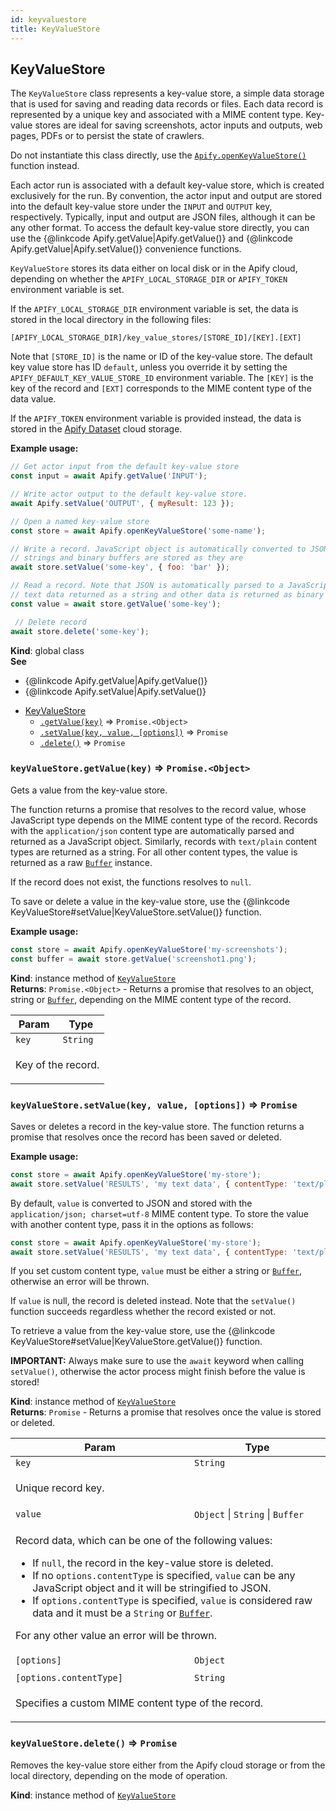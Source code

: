 ```yaml
---
id: keyvaluestore
title: KeyValueStore
---
```

<a name="KeyValueStore"></a>

## KeyValueStore
The `KeyValueStore` class represents a key-value store, a simple data storage that is used
for saving and reading data records or files. Each data record is
represented by a unique key and associated with a MIME content type. Key-value stores are ideal
for saving screenshots, actor inputs and outputs, web pages, PDFs or to persist the state of crawlers.

Do not instantiate this class directly, use the
[`Apify.openKeyValueStore()`](apify#openkeyvaluestore) function instead.

Each actor run is associated with a default key-value store, which is created exclusively
for the run. By convention, the actor input and output are stored into the
default key-value store under the `INPUT` and `OUTPUT` key, respectively.
Typically, input and output are JSON files, although it can be any other format.
To access the default key-value store directly, you can use the
{@linkcode Apify.getValue|Apify.getValue()}
and {@linkcode Apify.getValue|Apify.setValue()} convenience functions.

`KeyValueStore` stores its data either on local disk or in the Apify cloud,
depending on whether the `APIFY_LOCAL_STORAGE_DIR` or `APIFY_TOKEN` environment variable is set.

If the `APIFY_LOCAL_STORAGE_DIR` environment variable is set, the data is stored in
the local directory in the following files:
```
[APIFY_LOCAL_STORAGE_DIR]/key_value_stores/[STORE_ID]/[KEY].[EXT]
```
Note that `[STORE_ID]` is the name or ID of the key-value store. The default key value store has ID `default`,
unless you override it by setting the `APIFY_DEFAULT_KEY_VALUE_STORE_ID` environment variable.
The `[KEY]` is the key of the record and `[EXT]` corresponds to the MIME content type of the data value.

If the `APIFY_TOKEN` environment variable is provided instead, the data is stored
in the [Apify Dataset](https://www.apify.com/docs/storage#dataset) cloud storage.

**Example usage:**

```javascript
// Get actor input from the default key-value store
const input = await Apify.getValue('INPUT');

// Write actor output to the default key-value store.
await Apify.setValue('OUTPUT', { myResult: 123 });

// Open a named key-value store
const store = await Apify.openKeyValueStore('some-name');

// Write a record. JavaScript object is automatically converted to JSON,
// strings and binary buffers are stored as they are
await store.setValue('some-key', { foo: 'bar' });

// Read a record. Note that JSON is automatically parsed to a JavaScript object,
// text data returned as a string and other data is returned as binary buffer
const value = await store.getValue('some-key');

 // Delete record
await store.delete('some-key');
```

**Kind**: global class  
**See**

- {@linkcode Apify.getValue|Apify.getValue()}
- {@linkcode Apify.setValue|Apify.setValue()}


* [KeyValueStore](#KeyValueStore)
    * [`.getValue(key)`](#KeyValueStore+getValue) ⇒ <code>Promise.&lt;Object&gt;</code>
    * [`.setValue(key, value, [options])`](#KeyValueStore+setValue) ⇒ <code>Promise</code>
    * [`.delete()`](#KeyValueStore+delete) ⇒ <code>Promise</code>

<a name="KeyValueStore+getValue"></a>

### `keyValueStore.getValue(key)` ⇒ <code>Promise.&lt;Object&gt;</code>
Gets a value from the key-value store.

The function returns a promise that resolves to the record value,
whose JavaScript type depends on the MIME content type of the record.
Records with the `application/json`
content type are automatically parsed and returned as a JavaScript object.
Similarly, records with `text/plain` content types are returned as a string.
For all other content types, the value is returned as a raw
<a href="https://nodejs.org/api/buffer.html"><code>Buffer</code></a> instance.

If the record does not exist, the functions resolves to `null`.

To save or delete a value in the key-value store, use the
{@linkcode KeyValueStore#setValue|KeyValueStore.setValue()} function.

**Example usage:**

```javascript
const store = await Apify.openKeyValueStore('my-screenshots');
const buffer = await store.getValue('screenshot1.png');
```

**Kind**: instance method of [<code>KeyValueStore</code>](#KeyValueStore)  
**Returns**: <code>Promise.&lt;Object&gt;</code> - Returns a promise that resolves to an object, string
  or <a href="https://nodejs.org/api/buffer.html"><code>Buffer</code></a>, depending
  on the MIME content type of the record.  
<table>
<thead>
<tr>
<th>Param</th><th>Type</th>
</tr>
</thead>
<tbody>
<tr>
<td><code>key</code></td><td><code>String</code></td>
</tr>
<tr>
<td colspan="3"><p>Key of the record.</p>
</td></tr></tbody>
</table>
<a name="KeyValueStore+setValue"></a>

### `keyValueStore.setValue(key, value, [options])` ⇒ <code>Promise</code>
Saves or deletes a record in the key-value store.
The function returns a promise that resolves once the record has been saved or deleted.

**Example usage:**

```javascript
const store = await Apify.openKeyValueStore('my-store');
await store.setValue('RESULTS', 'my text data', { contentType: 'text/plain' });
```

By default, `value` is converted to JSON and stored with the
`application/json; charset=utf-8` MIME content type.
To store the value with another content type, pass it in the options as follows:
```javascript
const store = await Apify.openKeyValueStore('my-store');
await store.setValue('RESULTS', 'my text data', { contentType: 'text/plain' });
```
If you set custom content type, `value` must be either a string or
<a href="https://nodejs.org/api/buffer.html"><code>Buffer</code></a>, otherwise an error will be thrown.

If `value` is null, the record is deleted instead. Note that the `setValue()` function succeeds
regardless whether the record existed or not.

To retrieve a value from the key-value store, use the
{@linkcode KeyValueStore#setValue|KeyValueStore.getValue()} function.

**IMPORTANT:** Always make sure to use the `await` keyword when calling `setValue()`,
otherwise the actor process might finish before the value is stored!

**Kind**: instance method of [<code>KeyValueStore</code>](#KeyValueStore)  
**Returns**: <code>Promise</code> - Returns a promise that resolves once the value is stored or deleted.  
<table>
<thead>
<tr>
<th>Param</th><th>Type</th>
</tr>
</thead>
<tbody>
<tr>
<td><code>key</code></td><td><code>String</code></td>
</tr>
<tr>
<td colspan="3"><p>Unique record key.</p>
</td></tr><tr>
<td><code>value</code></td><td><code>Object</code> | <code>String</code> | <code>Buffer</code></td>
</tr>
<tr>
<td colspan="3"><p>Record data, which can be one of the following values:
  <ul>
    <li>If <code>null</code>, the record in the key-value store is deleted.</li>
    <li>If no <code>options.contentType</code> is specified, <code>value</code> can be any JavaScript object and it will be stringified to JSON.</li>
    <li>If <code>options.contentType</code> is specified, <code>value</code> is considered raw data and it must be a <code>String</code>
    or <a href="https://nodejs.org/api/buffer.html"><code>Buffer</code></a>.</li>
  </ul>
  For any other value an error will be thrown.</p>
</td></tr><tr>
<td><code>[options]</code></td><td><code>Object</code></td>
</tr>
<tr>
<td colspan="3"></td></tr><tr>
<td><code>[options.contentType]</code></td><td><code>String</code></td>
</tr>
<tr>
<td colspan="3"><p>Specifies a custom MIME content type of the record.</p>
</td></tr></tbody>
</table>
<a name="KeyValueStore+delete"></a>

### `keyValueStore.delete()` ⇒ <code>Promise</code>
Removes the key-value store either from the Apify cloud storage or from the local directory,
depending on the mode of operation.

**Kind**: instance method of [<code>KeyValueStore</code>](#KeyValueStore)  
